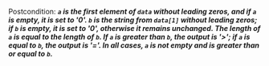 Postcondition: ***`a` is the first element of `data` without leading zeros, and if `a` is empty, it is set to '0'. `b` is the string from `data[1]` without leading zeros; if `b` is empty, it is set to '0', otherwise it remains unchanged. The length of `a` is equal to the length of `b`. If `a` is greater than `b`, the output is '>'; if `a` is equal to `b`, the output is '='. In all cases, `a` is not empty and is greater than or equal to `b`.***